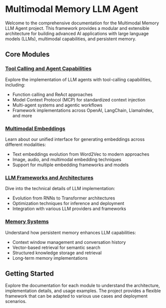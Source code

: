 # Multimodal Memory LLM Agent

Welcome to the comprehensive documentation for the Multimodal Memory LLM Agent project. This framework provides a modular and extensible architecture for building advanced AI applications with large language models (LLMs), multimodal capabilities, and persistent memory.

## Core Modules

### [Tool Calling and Agent Capabilities](agents.md)

Explore the implementation of LLM agents with tool-calling capabilities, including:

- Function calling and ReAct approaches
- Model Context Protocol (MCP) for standardized context injection
- Multi-agent systems and agentic workflows
- Framework implementations across OpenAI, LangChain, LlamaIndex, and more

### [Multimodal Embeddings](embeddings.md)

Learn about our unified interface for generating embeddings across different modalities:

- Text embeddings evolution from Word2Vec to modern approaches
- Image, audio, and multimodal embedding techniques
- Support for multiple embedding frameworks and models

### [LLM Frameworks and Architectures](llm.md)

Dive into the technical details of LLM implementation:

- Evolution from RNNs to Transformer architectures
- Optimization techniques for inference and deployment
- Integration with various LLM providers and frameworks

### [Memory Systems](memory.md)

Understand how persistent memory enhances LLM capabilities:

- Context window management and conversation history
- Vector-based retrieval for semantic search
- Structured knowledge storage and retrieval
- Long-term memory implementations

## Getting Started

Explore the documentation for each module to understand the architecture, implementation details, and usage examples. The project provides a flexible framework that can be adapted to various use cases and deployment scenarios.
